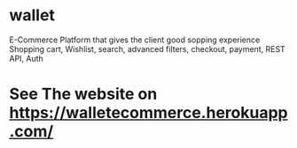 # wallet
E-Commerce Platform that gives the client good sopping experience Shopping cart, Wishlist, search, advanced filters, checkout, payment, REST API, Auth


# See The website on https://walletecommerce.herokuapp.com/
